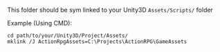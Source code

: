 This folder should be sym linked to your Unity3D `Assets/Scripts/` folder

Example (Using CMD):
```
cd path/to/your/Unity3D/Project/Assets/
mklink /J ActionRpgAssets=C:\Projects\ActionRPG\GameAssets
```